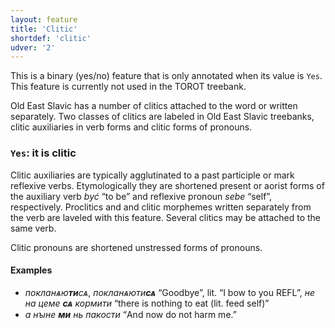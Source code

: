 ```yaml
---
layout: feature
title: 'Clitic'
shortdef: 'clitic'
udver: '2'
---
```


This is a binary (yes/no) feature that is only annotated when its value is `Yes`. This feature is currently not used in the TOROT treebank.

Old East Slavic has a number of clitics attached to the word or written separately. Two classes of clitics are labeled in Old East Slavic treebanks, clitic auxiliaries in verb forms and clitic forms of pronouns.  

### <a name="Yes">`Yes`</a>: it is clitic

Clitic auxiliaries are typically agglutinated to a past participle or mark reflexive verbs. Etymologically they are shortened present or aorist forms of the auxiliary verb _być_ “to be” and reflexive pronoun _sebe_ “self”, respectively. Proclitics and and clitic morphemes written separately from the verb are laveled with this feature. Several clitics may be attached to the same verb.

Clitic pronouns are shortened unstressed forms of pronouns.

#### Examples

* _покланѧю<b>ти</b>сѧ_, _покланѧюти<b>сѧ</b>_ “Goodbye”, lit. “I bow to you REFL”, _не на цеме <b>сѧ</b> кормити_ “there is nothing to eat (lit. feed self)”
* _а нꙑне <b>ми</b> нь пакости_ “And now do not harm me.”

<!-- Interlanguage links updated Út 9. května 2023, 20:03:33 CEST -->
